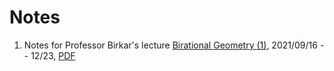 # Notes


1. Notes for Professor Birkar's lecture [Birational Geometry (1)](http://ymsc.tsinghua.edu.cn/cn/content/show/244-334.html),
   2021/09/16 -- 12/23, [PDF](https://mathjiajia.github.io/pdf/MMP_Tsinghua.pdf)

